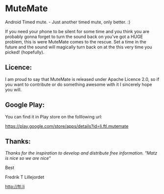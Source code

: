 MuteMate
========

Android Timed mute. - Just another timed mute, only better. :)

If you need your phone to be silent for some time and you think you are probably gonna 
forget to turn the sound back on you've got a HUGE problem, this is were MuteMate comes to the rescue. 
Set a time in the future and the sound will magically turn back on at the this very time you picked! (hopefully).

Licence:
--------

I am proud to say that MuteMate is released under Apache Licence 2.0, so if you want to contribute or
do something awesome with it I sincerely hope you will. 

Google Play:
------------

You can find it in Play store on the folllowing url:

https://play.google.com/store/apps/details?id=li.ftl.mutemate

Thanks:
-------
*Thanks for the inspiration to develop and distribute free information.*
*"Matz is nice so we are nice"*

Best

Fredrik T Lillejordet

http://ftl.li